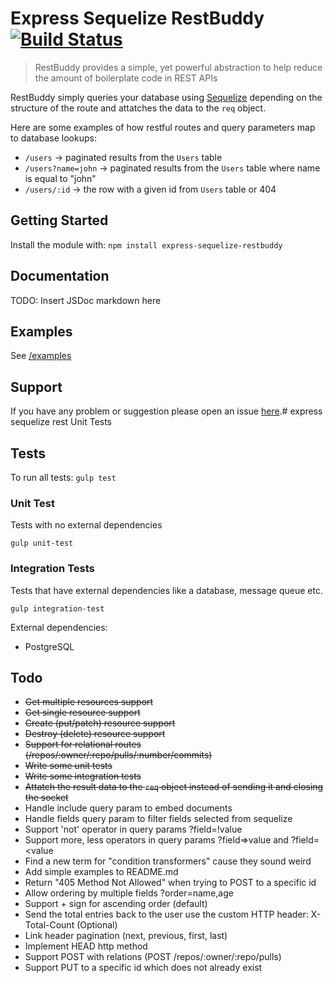 # Express Sequelize RestBuddy [![Build Status](https://travis-ci.org/sveinnfannar/express-sequelize-restbuddy.svg?branch=master)](https://travis-ci.org/sveinnfannar/express-sequelize-restbuddy)
> RestBuddy provides a simple, yet powerful abstraction to help reduce the amount of boilerplate code in REST APIs

RestBuddy simply queries your database using [Sequelize](https://github.com/sequelize/sequelize) depending on the structure of the route and attatches the data to the `req` object.

Here are some examples of how restful routes and query parameters map to database lookups: 
- `/users` -> paginated results from the `Users` table 
- `/users?name=john` -> paginated results from the `Users` table where name is equal to "john"
- `/users/:id` -> the row with a given id from `Users` table or 404

## Getting Started
Install the module with: `npm install express-sequelize-restbuddy`

## Documentation
TODO: Insert JSDoc markdown here

## Examples
See [/examples](https://github.com/sveinnfannar/express-sequelize-restbuddy/tree/master/examples)

## Support
If you have any problem or suggestion please open an issue [here](https://github.com/ozinc/express-sequelize-restbuddy/issues).# express sequelize rest Unit Tests

## Tests
To run all tests:
`gulp test`

### Unit Test
Tests with no external dependencies

`gulp unit-test`

### Integration Tests
Tests that have external dependencies like a database, message queue etc.

`gulp integration-test`

External dependencies:
- PostgreSQL

## Todo
- ~~Get multiple resources support~~
- ~~Get single resource support~~
- ~~Create (put/patch) resource support~~
- ~~Destroy (delete) resource support~~
- ~~Support for relational routes (/repos/:owner/:repo/pulls/:number/commits)~~
- ~~Write some unit tests~~
- ~~Write some integration tests~~
- ~~Attatch the result data to the `req` object instead of sending it and closing the socket~~
- Handle include query param to embed documents
- Handle fields query param to filter fields selected from sequelize
- Support 'not' operator in query params ?field=!value
- Support more, less operators in query params ?field=>value and ?field=<value
- Find a new term for "condition transformers" cause they sound weird
- Add simple examples to README.md
- Return "405 Method Not Allowed" when trying to POST to a specific id
- Allow ordering by multiple fields ?order=name,age
- Support + sign for ascending order (default)
- Send the total entries back to the user use the custom HTTP header: X-Total-Count (Optional)
- Link header pagination (next, previous, first, last)
- Implement HEAD http method
- Support POST with relations (POST /repos/:owner/:repo/pulls)
- Support PUT to a specific id which does not already exist
